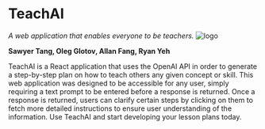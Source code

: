 # TeachAI
_A web application that enables everyone to be teachers._
![logo](https://user-images.githubusercontent.com/24414992/212554091-329cc453-0518-47f5-a763-1a5ad99275a1.png)

**Sawyer Tang, Oleg Glotov, Allan Fang, Ryan Yeh**

TeachAI is a React application that uses the OpenAI API in order to generate a step-by-step
plan on how to teach others any given concept or skill. This web application was designed to be
accessible for any user, simply requiring a text prompt to be entered before a response is returned.
Once a response is returned, users can clarify certain steps by clicking on them to fetch more
detailed instructions to ensure user understanding of the information. Use TeachAI and start developing
your lesson plans today.


